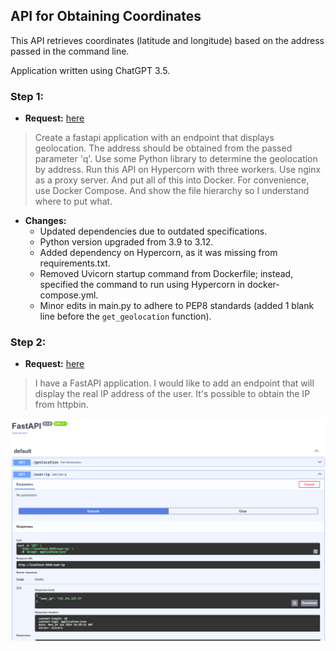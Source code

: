 ## API for Obtaining Coordinates

This API retrieves coordinates (latitude and longitude) based on the address passed in the command line.

Application written using ChatGPT 3.5.

### Step 1:

- **Request:** [here](https://chat.openai.com/share/f7491fc4-a71f-4b4c-b779-ce5be96458c1)

> Create a fastapi application with an endpoint that displays geolocation.
> The address should be obtained from the passed parameter 'q'.
> Use some Python library to determine the geolocation by address.
> Run this API on Hypercorn with three workers.
> Use nginx as a proxy server. And put all of this into Docker.
> For convenience, use Docker Compose. And show the file hierarchy so I understand where to put what.

- **Changes:**
  - Updated dependencies due to outdated specifications.
  - Python version upgraded from 3.9 to 3.12.
  - Added dependency on Hypercorn, as it was missing from requirements.txt.
  - Removed Uvicorn startup command from Dockerfile; instead, specified the command to run using Hypercorn in docker-compose.yml.
  - Minor edits in main.py to adhere to PEP8 standards (added 1 blank line before the `get_geolocation` function).


### Step 2:

 - **Request:** [here](https://chat.openai.com/share/9a01af30-71af-464b-8c72-358c5c05b810)

> I have a FastAPI application. I would like to add an endpoint that will display the real IP address of the user.
> It's possible to obtain the IP from httpbin.

![Example](./assets/example_step_2.png)